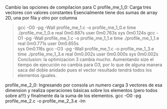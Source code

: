 Cambio las opciones de compilacion para C
profile_me_1_0: Carga tres vectores con valores constantes
Esencialmente tiene dos sumas de array 2D, una por fila y otro por columna 
>gcc -O0 -pg -Wall profile_me_1.c -o profile_me_1_0.e
>time ./profile_me_1_0.e
	real	0m0.887s
	user	0m0.763s
	sys	0m0.124s
>gcc -O1 -pg -Wall profile_me_1.c -o profile_me_1_1.e
>time ./profile_me_1_1.e
	real	0m0.771s
	user	0m0.655s	
	sys	0m0.116s
>gcc -O3 -pg -Wall profile_me_1.c -o profile_me_1_3.e
>time ./profile_me_1_3.e
	real	0m0.002s
	user	0m0.000s
	sys	0m0.002s
Conclusion: la optimizacion 3 cambia mucho. Aumentando size el tiempo de ejecución no cambia
para O3, por lo que de alguna manera saca del doble anidado pues el vector resultado tendrá todos los elementos iguales.

profile_me_2_0: Ingresando por consola un numero carga 3 vectores de esa dimension y realiza operaciones básicas sobre los elementos (pero todos sobre a!!!) y finalmente da la suma de los elementos.
gcc -O0 -pg profile_me_2.c -o profile_me_2_3.e -lm


